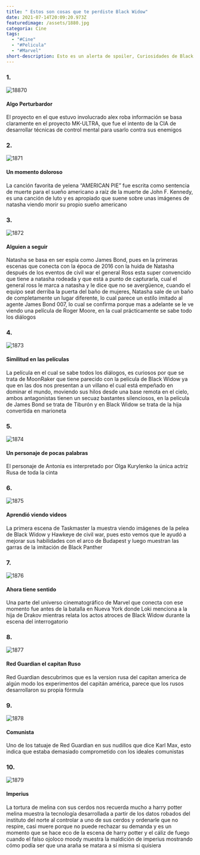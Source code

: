 ```yaml
---
title: " Estos son cosas que te perdiste Black Widow"
date: 2021-07-14T20:09:20.973Z
featuredimage: /assets/1880.jpg
categoria: Cine
tags:
  - "#Cine"
  - "#Pelicula"
  - "#Marvel"
short-description: Esto es un alerta de spoiler, Curiosidades de Black Widow
---
```

### 1.

![18870](/assets/1870.jpg "1870")

#### Algo Perturbardor <br/>

El proyecto en el que estuvo involucrado alex roba información se basa claramente en el proyecto MK-ULTRA, que fue el intento de la CIA de desarrollar técnicas de control mental para usarlo contra sus enemigos 

### 2.

![1871](/assets/1871.jpg "1871")

#### Un momento doloroso <br/>

La canción favorita de yelena “AMERICAN PIE” fue escrita como sentencia de muerte para el sueño americano a raíz de la muerte de John F. Kennedy, es una canción de luto y es apropiado que suene sobre unas imágenes de natasha viendo morir su propio sueño americano 

### 3.

![1872](/assets/1872.jpg "1872")

#### Alguien a seguir <br/>

Natasha se basa en ser espía como James Bond, pues en la primeras escenas que conecta con la época de 2016 con la huida de Natasha después de los eventos de civil war el general Ross esta super convencido que tiene a natasha rodeada y que está a punto de capturarla, cual el general ross le marca a natasha y le dice que no se avergüence, cuando el equipo seat derriba la puerta del baño de mujeres, Natasha sale de un baño de completamente un lugar diferente, lo cual parece un estilo imitado al agente James Bond 007, lo cual se confirma porque mas a adelante se le ve viendo una película de Roger Moore, en la cual prácticamente se sabe todo los diálogos 

### 4.

![1873](/assets/1873.jpg "1873")

#### Similitud en las películas <br/>

La película en el cual se sabe todos los diálogos, es curiosos por que se trata de MoonRaker que tiene parecido con la película de Black Widow ya que en las dos nos presentan a un villano el cual está empeñado en dominar el mundo, moviendo sus hilos desde una base remota en el cielo, ambos antagonistas tienen un secuaz bastantes silenciosos, en la película de James Bond se trata de Tiburón y en Black Widow se trata de la hija convertida en marioneta 

### 5.

![1874](/assets/1874.jpg "1874")

#### Un personaje de pocas palabras <br/>

El personaje de Antonia es interpretado por Olga Kurylenko la única actriz Rusa de toda la cinta 

### 6.

![1875](/assets/1875.jpg "1875")

#### Aprendió viendo videos <br/>

La primera escena de Taskmaster la muestra viendo imágenes de la pelea de Black Widow y Hawkeye de civil war, pues esto vemos que le ayudó a mejorar sus habilidades con el arco de Budapest y luego muestran las garras de la imitación de Black Panther

### 7.

![1876](/assets/1876.jpg "1876")

#### Ahora tiene sentido <br/>

Una parte del universo cinematográfico de Marvel que conecta con ese momento fue antes de la batalla en Nueva York donde Loki menciona a la hija de Drakov mientras relata los actos atroces de Black Widow durante la escena del interrogatorio 

### 8.

![1877](/assets/1876.jpg "1877")

#### Red Guardian el capitan Ruso  <br/>

Red Guardian descubrimos que es la version rusa del capitan america de algún modo los experimentos del capitán américa, parece que los rusos desarrollaron su propia fórmula 

### 9.

![1878](/assets/1878.jpg "1878")

#### Comunista <br/>

Uno de los tatuaje de Red Guardian en sus nudillos que dice Karl Max, esto indica que estaba demasiado comprometido con los ideales comunistas 

### 10.

![1879](/assets/1879.jpg "1879")

#### Imperius <br/>

La tortura de melina con sus cerdos nos recuerda mucho a harry potter melina muestra la tecnología desarrollada a partir de los datos robados del instituto del norte al controlar a uno de sus cerdos y ordenarle que no respire, casi muere porque no puede rechazar su demanda y es un momento que se hace eco de la escena de harry potter y el cáliz de fuego cuando el falso ojoloco moody muestra la maldición de imperius mostrando cómo podía ser que una araña se matara a sí misma si quisiera